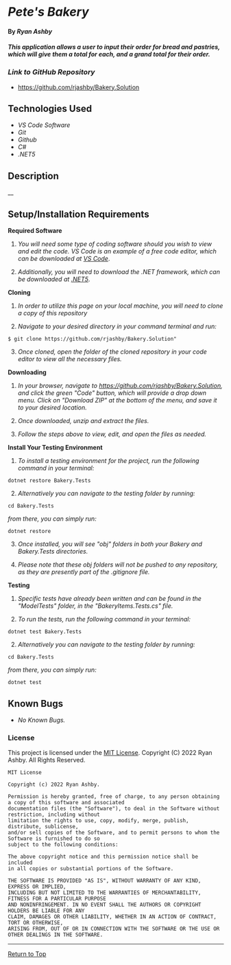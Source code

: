 # _Pete's Bakery_ 

#### By _**Ryan Ashby**_ 

#### _This application allows a user to input their order for bread and pastries, which will give them a total for each, and a grand total for their order._

### _Link to GitHub Repository_

* https://github.com/rjashby/Bakery.Solution

## Technologies Used 

* _VS Code Software_
* _Git_
* _Github_
* _C#_
* _.NET5_


## Description 

__

## Setup/Installation Requirements 

**Required Software**

1) _You will need some type of coding software should you wish to view and edit the code. VS Code is an example of a free code editor, which can be downloaded at [VS Code](https://code.visualstudio.com/)_.

2) _Additionally, you will need to download the .NET framework, which can be downloaded at [.NET5](https://dotnet.microsoft.com/en-us/download/dotnet/5.0)_.

**Cloning**

1) _In order to utilize this page on your local machine, you will need to clone a copy of this repository_

2) _Navigate to your desired directory in your command terminal and run:_

``` $ git clone https://github.com/rjashby/Bakery.Solution" ```

3) _Once cloned, open the folder of the cloned repository in your code editor to view all the necessary files._


**Downloading**

1) _In your browser, navigate to https://github.com/rjashby/Bakery.Solution, and click the green "Code" button, which will provide a drop down menu. Click on "Download ZIP" at the bottom of the menu, and save it to your desired location._

2) _Once downloaded, unzip and extract the files._

3) _Follow the steps above to view, edit, and open the files as needed._


**Install Your Testing Environment** 

1) _To install a testing environment for the project, run the following command in your terminal:_

```dotnet restore Bakery.Tests```

2) _Alternatively you can navigate to the testing folder by running:_

``` cd Bakery.Tests ```

_from there, you can simply run:_ 

```dotnet restore```

3) _Once installed, you will see "obj" folders in both your Bakery and Bakery.Tests directories._

4) _Please note that these obj folders will not be pushed to any repository, as they are presently part of the .gitignore file._

**Testing**

1) _Specific tests have already been written and can be found in the "ModelTests" folder, in the "BakeryItems.Tests.cs" file._

1) _To run the tests, run the following command in your terminal:_

```dotnet test Bakery.Tests```

2) _Alternatively you can navigate to the testing folder by running:_

``` cd Bakery.Tests ```

_from there, you can simply run:_ 

```dotnet test```

## Known Bugs 

* _No Known Bugs._  

### License

This project is licensed under the [MIT License](https://opensource.org/licenses/MIT). Copyright (C) 2022 Ryan Ashby. All Rights Reserved.

```
MIT License

Copyright (c) 2022 Ryan Ashby.

Permission is hereby granted, free of charge, to any person obtaining a copy of this software and associated 
documentation files (the "Software"), to deal in the Software without restriction, including without 
limitation the rights to use, copy, modify, merge, publish, distribute, sublicense, 
and/or sell copies of the Software, and to permit persons to whom the Software is furnished to do so 
subject to the following conditions:

The above copyright notice and this permission notice shall be included 
in all copies or substantial portions of the Software.

THE SOFTWARE IS PROVIDED "AS IS", WITHOUT WARRANTY OF ANY KIND, EXPRESS OR IMPLIED, 
INCLUDING BUT NOT LIMITED TO THE WARRANTIES OF MERCHANTABILITY, FITNESS FOR A PARTICULAR PURPOSE 
AND NONINFRINGEMENT. IN NO EVENT SHALL THE AUTHORS OR COPYRIGHT HOLDERS BE LIABLE FOR ANY 
CLAIM, DAMAGES OR OTHER LIABILITY, WHETHER IN AN ACTION OF CONTRACT, TORT OR OTHERWISE, 
ARISING FROM, OUT OF OR IN CONNECTION WITH THE SOFTWARE OR THE USE OR OTHER DEALINGS IN THE SOFTWARE.
```

------------------------------

<a href="#">Return to Top</a>